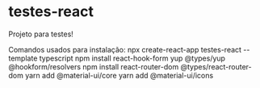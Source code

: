 # testes-react
Projeto para testes!




Comandos usados para instalação:
    npx create-react-app testes-react --template typescript
    npm install react-hook-form yup @types/yup @hookform/resolvers
    npm install react-router-dom @types/react-router-dom
    yarn add @material-ui/core
    yarn add @material-ui/icons

